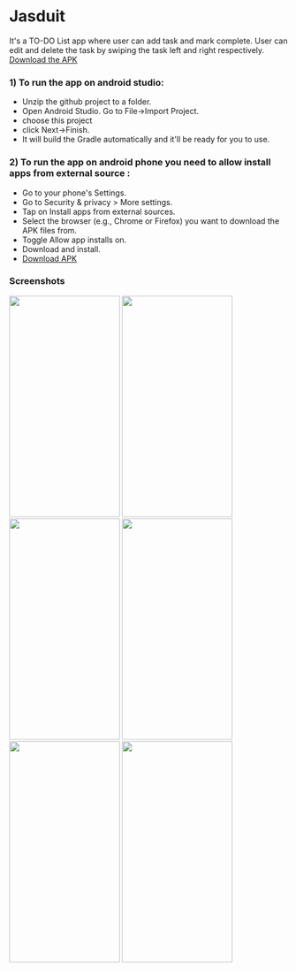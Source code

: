 # Jasduit
It's a TO-DO List app where user can add task and mark complete.
User can edit and delete the task by swiping the task left and right respectively.
<a href="https://github.com/syahidahyunos/apk-android/raw/main/Jasduit.apk" download>Download the APK</a>

<h3> 1) To run the app on android studio: </h3>
<ul>
<li>Unzip the github project to a folder. </li>
<li> Open Android Studio. Go to File->Import Project. </li>
<li>choose this project</li>
 <li>click Next->Finish.</li>
<li> It will build the Gradle automatically and it'll be ready for you to use.</li>
</ul>
  
 <h3> 2) To run the app on android phone you need to allow install apps from external source : </h3>
 <ul>
 <li>Go to your phone's Settings.</li>
 <li> Go to Security & privacy > More settings.</li>
 <li> Tap on Install apps from external sources.</li>
 <li> Select the browser (e.g., Chrome or Firefox) you want to download the APK files from.</li>
 <li> Toggle Allow app installs on.</li>
 <li> Download and install.</li>
 <li> <a href="https://github.com/syahidahyunos/apk-android/raw/main/Jasduit.apk" download>Download APK</a></li>
 </ul>

<h3> Screenshots </h3>

 <img src="https://user-images.githubusercontent.com/60173833/177616944-3ae9dfb6-16da-476a-85b9-c2c5d43680ae.png" width="200" height="400" />

 <img src="https://user-images.githubusercontent.com/60173833/177617989-65d86b31-20f3-4745-827a-50772dc87f3c.png" width="200" height="400" />
 
 <img src="https://user-images.githubusercontent.com/60173833/177618180-da2a6773-fc9b-4f9c-8d2d-ea12b103e511.png" width="200" height="400" />
 
 <img src="https://user-images.githubusercontent.com/60173833/177620471-8777939c-31d2-4be8-9d6e-08ebbe8a0fd9.png" width="200" height="400" />
 
 <img src="https://user-images.githubusercontent.com/60173833/177620208-1b7a0834-1ef7-40f7-9ca1-c1c6a89c33ff.png" width="200" height="400" />
 
 <img src="https://user-images.githubusercontent.com/60173833/177631936-51b18a32-a478-4890-9701-59dc784da509.png" width="200" height="400" />
 



 

 
